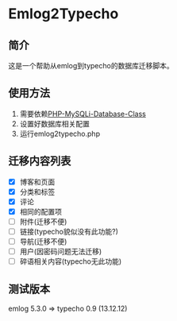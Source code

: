 Emlog2Typecho
=============

简介
----

这是一个帮助从emlog到typecho的数据库迁移脚本。

使用方法
--------

   1. 需要依赖[PHP-MySQLi-Database-Class](https://github.com/joshcam/PHP-MySQLi-Database-Class)
   2. 设置好数据库相关配置
   3. 运行emlog2typecho.php

迁移内容列表
------------
  - [x] 博客和页面
  - [x] 分类和标签
  - [x] 评论
  - [x] 相同的配置项
  - [ ] 附件(迁移不便)
  - [ ] 链接(typecho貌似没有此功能?)
  - [ ] 导航(迁移不便)
  - [ ] 用户(因密码问题无法迁移)
  - [ ] 碎语相关内容(typecho无此功能)

测试版本
--------

emlog 5.3.0 => typecho 0.9 (13.12.12)

